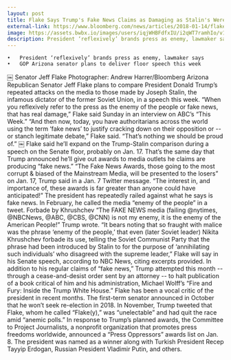 ```yaml
---
layout: post
title: Flake Says Trump's Fake News Claims as Damaging as Stalin's Were
external-link: https://www.bloomberg.com/news/articles/2018-01-14/flake-says-trump-s-fake-news-claims-as-damaging-as-stalin-s-were
image: https://assets.bwbx.io/images/users/iqjWHBFdfxIU/i2qWT7ramhIo/v1/1000x-1.jpg
description: President ‘reflexively’ brands press as enemy, lawmaker says GOP Arizona senator plans to deliver floor speech this week Arizona Republican Senator Jeff Flake plans to compare President Donald Trump’s repeated attacks on the media to those made by Joseph Stalin, the infamous dictator of the former Soviet Union, in a speech this week. 
--- 
```

	•	President ‘reflexively’ brands press as enemy, lawmaker says 
	•	GOP Arizona senator plans to deliver floor speech this week 
￼
Senator Jeff Flake Photographer: Andrew Harrer/Bloomberg
Arizona Republican Senator Jeff Flake plans to compare President Donald Trump’s repeated attacks on the media to those made by Joseph Stalin, the infamous dictator of the former Soviet Union, in a speech this week.
“When you reflexively refer to the press as the enemy of the people or fake news, that has real damage,” Flake said Sunday in an interview on ABC’s “This Week.”
“And then now, today, you have authoritarians across the world using the term ‘fake news’ to justify cracking down on their opposition or -- or stanch legitimate debate,” Flake said. “That’s nothing we should be proud of.”
￼
Flake said he’ll expand on the Trump-Stalin comparison during a speech on the Senate floor, probably on Jan. 17. That’s the same day that Trump announced he’ll give out awards to media outlets he claims are producing “fake news.”
“The Fake News Awards, those going to the most corrupt & biased of the Mainstream Media, will be presented to the losers” on Jan. 17, Trump said in a Jan. 7 Twitter message. “The interest in, and importance of, these awards is far greater than anyone could have anticipated!”
The president has repeatedly railed against what he says is fake news. In February, he called the media “enemy of the people” in a tweet.
Forbade by Khrushchev
“The FAKE NEWS media (failing @nytimes, @NBCNews, @ABC, @CBS, @CNN) is not my enemy, it is the enemy of the American People!” Trump wrote.
“It bears noting that so fraught with malice was the phrase ‘enemy of the people,’ that even (later Soviet leader) Nikita Khrushchev forbade its use, telling the Soviet Communist Party that the phrase had been introduced by Stalin to for the purpose of ‘annihilating such individuals’ who disagreed with the supreme leader,” Flake will say in his Senate speech, according to NBC News, citing excerpts provided.
In addition to his regular claims of “fake news,” Trump attempted this month -- through a cease-and-desist order sent by an attorney -- to halt publication of a book critical of him and his administration, Michael Wolff’s “Fire and Fury: Inside the Trump White House.”
Flake has been a vocal critic of the president in recent months. The first-term senator announced in October that he won’t seek re-election in 2018. In November, Trump tweeted that Flake, whom he called “Flake(y),” was “unelectable” and had quit the race amid “anemic polls.”
In response to Trump’s planned awards, the Committee to Project Journalists, a nonprofit organization that promotes press freedoms worldwide, announced a “Press Oppressors” awards list on Jan. 8. The president was named as a winner along with Turkish President Recep Tayyip Erdogan, Russian President Vladimir Putin, and others.

